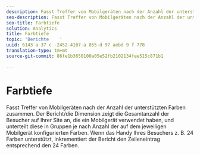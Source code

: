 ```yaml
---
description: Fasst Treffer von Mobilgeräten nach der Anzahl der unterstützten Farben zusammen. Der Bericht/die Dimension zeigt die Gesamtanzahl der Besucher auf Ihrer Site an, die ein Mobilgerät verwendet haben, und unterteilt diese in Gruppen je nach Anzahl der auf dem jeweiligen Mobilgerät konfigurierten Farben. Wenn das Handy Ihres Besuchers z. B. 24 Farben unterstützt, inkrementiert der Bericht den Zeileneintrag entsprechend den 24 Farben.
seo-description: Fasst Treffer von Mobilgeräten nach der Anzahl der unterstützten Farben zusammen. Der Bericht/die Dimension zeigt die Gesamtanzahl der Besucher auf Ihrer Site an, die ein Mobilgerät verwendet haben, und unterteilt diese in Gruppen je nach Anzahl der auf dem jeweiligen Mobilgerät konfigurierten Farben. Wenn das Handy Ihres Besuchers z. B. 24 Farben unterstützt, inkrementiert der Bericht den Zeileneintrag entsprechend den 24 Farben.
seo-title: Farbtiefe
solution: Analytics
title: Farbtiefe
topic: 'Berichte    '
uuid: 6143 a 37 c -2452-4107-a 855-d 97 aebd 9 f 778
translation-type: tm+mt
source-git-commit: 86fe1b3650100a05e52fb2102134fee515c871b1

---
```



# Farbtiefe

Fasst Treffer von Mobilgeräten nach der Anzahl der unterstützten Farben zusammen. Der Bericht/die Dimension zeigt die Gesamtanzahl der Besucher auf Ihrer Site an, die ein Mobilgerät verwendet haben, und unterteilt diese in Gruppen je nach Anzahl der auf dem jeweiligen Mobilgerät konfigurierten Farben. Wenn das Handy Ihres Besuchers z. B. 24 Farben unterstützt, inkrementiert der Bericht den Zeileneintrag entsprechend den 24 Farben.

